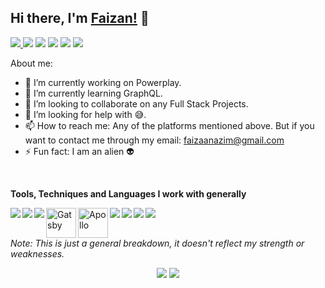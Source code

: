 ## Hi there, I'm [Faizan!](https://mdfaizan7.github.io) 👋

<a href="https://www.instagram.com/md_faizan7/"> <img src="https://img.icons8.com/fluent/48/000000/instagram-new.png"/> </a>
<a href="https://t.me/mdfaizan7"><img src="https://img.icons8.com/color/48/000000/telegram-app.png"/></a>
<a href="https://www.linkedin.com/in/mohammad-faizan-azim-8a84b1142/"><img src="https://img.icons8.com/fluent/48/000000/linkedin.png"/></a>
<a href="https://www.reddit.com/user/faizu07"><img src="https://img.icons8.com/fluent/48/000000/reddit.png"/></a>
<a href="https://angel.co/u/mdfaizan7"><img src="https://img.icons8.com/color/48/000000/angelist.png"/></a>
<a href="https://dev.to/mdfaizan7"><img src="https://img.icons8.com/windows/48/000000/dev.png"/></a>
<br />

About me:

- 🔭 I’m currently working on Powerplay.
- 🌱 I’m currently learning GraphQL.
- 👯 I’m looking to collaborate on any Full Stack Projects.
- 🤔 I’m looking for help with 😅.
- 📫 How to reach me: Any of the platforms mentioned above. But if you want to contact me through my email: <a href="mailto:faizaanazim@gmail.com">faizaanazim@gmail.com</a> 
- ⚡ Fun fact: I am an alien :alien:
<!-- - 😄 Pronouns: ...
- ⚡ Fun fact: ... -->

<br/>

**Tools, Techniques and Languages I work with generally**

<img align="left" src="https://img.icons8.com/color/48/000000/javascript.png"/>
<img align="left" src="https://img.icons8.com/color/48/000000/golang.png"/>
<img align="left" src="https://img.icons8.com/officel/48/000000/react.png"/>
<img align="left" alt="Gatsby" src="https://i.imgur.com/SctOfpG.png" width=48/>
<img align="left" alt="Apollo" src="https://i.imgur.com/lqY4TF1.pngv" width=48/>
<img align="left" src="https://img.icons8.com/color/48/000000/graphql.png"/>
<img align="left" src="https://img.icons8.com/color/48/000000/nodejs.png"/>
<img align="left" src="https://img.icons8.com/color/48/000000/mongodb.png"/>
<img align="left" src="https://img.icons8.com/color/48/000000/postgreesql.png"/>

<br/><br/>

<p><i>Note: This is just a general breakdown, it doesn't reflect my strength or weaknesses.</i></p>
<!-- Stats Dashboard -->
<p align = "center">
  <img src = "https://github-readme-stats.vercel.app/api?username=mdfaizan7&show_icons=true&theme=dracula&line_height=40">
  <img src = "https://github-readme-stats.vercel.app/api/top-langs/?username=mdfaizan7&langs_count=11&hide=jupyter%20notebook,scss,html,css,shell&theme=dracula">
</p>
